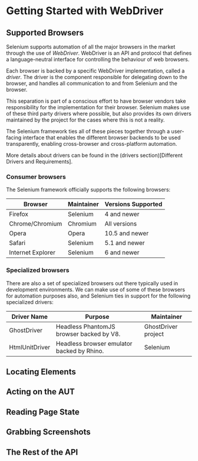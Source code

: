 Getting Started with WebDriver
==============================

Supported Browsers
------------------

Selenium supports automation of all the major browsers in the market
through the use of _WebDriver_.  WebDriver is an API and protocol that
defines a language-neutral interface for controlling the behaviour of
web browsers.

Each browser is backed by a specific WebDriver implementation, called
a _driver_.  The driver is the component responsible for delegating
down to the browser, and handles all communication to and from
Selenium and the browser.

This separation is part of a conscious effort to have browser vendors
take responsibility for the implementation for their browser.
Selenium makes use of these third party drivers where possible, but
also provides its own drivers maintained by the project for the cases
where this is not a reality.

The Selenium framework ties all of these pieces together through a
user-facing interface that enables the different browser backends to
be used transparently, enabling cross-browser and cross-platform
automation.

More details about drivers can be found in the (drivers
section)[Different Drivers and Requirements].

### Consumer browsers

The Selenium framework officially supports the following browsers:

| Browser           | Maintainer | Versions Supported |
|-------------------|------------|--------------------|
| Firefox           | Selenium   | 4 and newer        |
| Chrome/Chromium   | Chromium   | All versions       |
| Opera             | Opera      | 10.5 and newer     |
| Safari            | Selenium   | 5.1 and newer      |
| Internet Explorer | Selenium   | 6 and newer        |

### Specialized browsers

There are also a set of specialized browsers out there typically used
in development environments.  We can make use of some of these
browsers for automation purposes also, and Selenium ties in support
for the following specialized drivers:

| Driver Name    | Purpose                                    | Maintainer          |
|----------------|--------------------------------------------|---------------------|
| GhostDriver    | Headless PhantomJS browser backed by V8.   | GhostDriver project |
| HtmlUnitDriver | Headless browser emulator backed by Rhino. | Selenium            |

Locating Elements
-----------------
<!-- #codeExamples -->
<!-- Cover all types of locators -->

Acting on the AUT
-----------------
<!-- Setting elements text, clicking, drag&drop, running javascript, etc. -->

Reading Page State
------------------
<!-- Getting element text and attributes, running javascript, etc. -->

Grabbing Screenshots
--------------------
<!-- #codeExamples -->

The Rest of the API
-------------------
